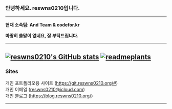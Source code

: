 ### 안녕하세요. reswns0210입니다.
---

**현재 소속팀: And Team & codefor.kr**

**마땅히 쓸말이 없네요, 잘 부탁드립니다.**

---
[![reswns0210's GitHub stats](https://github-readme-stats.vercel.app/api?username=reswns0210)](https://github.com/anuraghazra/github-readme-stats)
[![readmeplants](https://readmeplants.com/get?name=reswns0210&planet=eclipse&plant=blossomTree&nameTag=blackNameTag&ground=hill&background=black)](https://github.com/devxb/readmeplants)
---
### Sites

개인 포트폴리오용 사이트 (https://git.reswns0210.org/#)  
개인 이메일 (reswns0210@icloud.com)  
개인 블로그 (https://blog.reswns0210.org/)  

---
